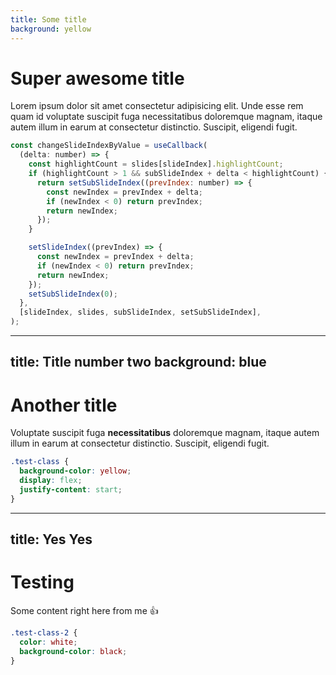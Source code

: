 ```yaml
---
title: Some title
background: yellow
---
```


# Super awesome title

Lorem ipsum dolor sit amet consectetur adipisicing elit. Unde esse rem quam id
voluptate suscipit fuga necessitatibus doloremque magnam, itaque autem illum in
earum at consectetur distinctio. Suscipit, eligendi fugit.

```js 3-4|6|12-16
const changeSlideIndexByValue = useCallback(
  (delta: number) => {
    const highlightCount = slides[slideIndex].highlightCount;
    if (highlightCount > 1 && subSlideIndex + delta < highlightCount) {
      return setSubSlideIndex((prevIndex: number) => {
        const newIndex = prevIndex + delta;
        if (newIndex < 0) return prevIndex;
        return newIndex;
      });
    }

    setSlideIndex((prevIndex) => {
      const newIndex = prevIndex + delta;
      if (newIndex < 0) return prevIndex;
      return newIndex;
    });
    setSubSlideIndex(0);
  },
  [slideIndex, slides, subSlideIndex, setSubSlideIndex],
);
```

---
title: Title number two
background: blue
---

# Another title

Voluptate suscipit fuga **necessitatibus** doloremque magnam, itaque autem illum in
earum at consectetur distinctio. Suscipit, eligendi fugit.

```css |3-4
.test-class {
  background-color: yellow;
  display: flex;
  justify-content: start;
}
```

---
title: Yes Yes
---

# Testing

Some content right here from me :+1:

```css
.test-class-2 {
  color: white;
  background-color: black;
}
```
